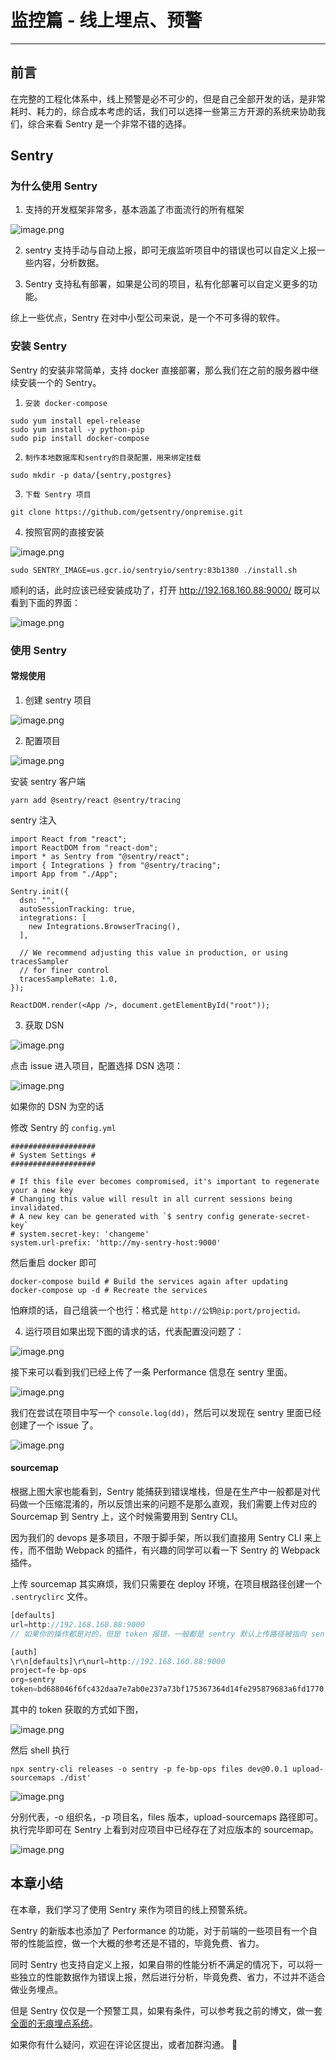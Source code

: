 
# 监控篇 - 线上埋点、预警
---

## 前言

在完整的工程化体系中，线上预警是必不可少的，但是自己全部开发的话，是非常耗时、耗力的，综合成本考虑的话，我们可以选择一些第三方开源的系统来协助我们，综合来看 Sentry 是一个非常不错的选择。

## Sentry

### 为什么使用 Sentry

1.  支持的开发框架非常多，基本涵盖了市面流行的所有框架

![image.png](https://p3-juejin.byteimg.com/tos-cn-i-k3u1fbpfcp/4858bfc364df4d74956a65734e98b6e6~tplv-k3u1fbpfcp-watermark.image?)

2.  sentry 支持手动与自动上报，即可无痕监听项目中的错误也可以自定义上报一些内容，分析数据。

3.  Sentry 支持私有部署，如果是公司的项目，私有化部署可以自定义更多的功能。

综上一些优点，Sentry 在对中小型公司来说，是一个不可多得的软件。

### 安装 Sentry

Sentry 的安装非常简单，支持 docker 直接部署，那么我们在之前的服务器中继续安装一个的 Sentry。

 1.     安装 docker-compose

```
sudo yum install epel-release
sudo yum install -y python-pip
sudo pip install docker-compose
```

 2.     制作本地数据库和sentry的目录配置，用来绑定挂载

```
sudo mkdir -p data/{sentry,postgres}
```

 3.     下载 Sentry 项目

```
git clone https://github.com/getsentry/onpremise.git
```

4.  按照官网的直接安装

![image.png](https://p9-juejin.byteimg.com/tos-cn-i-k3u1fbpfcp/746cf97ee9e243d5ab1dd6286a6ee052~tplv-k3u1fbpfcp-watermark.image?)

```
sudo SENTRY_IMAGE=us.gcr.io/sentryio/sentry:83b1380 ./install.sh
```

顺利的话，此时应该已经安装成功了，打开 <http://192.168.160.88:9000/> 既可以看到下面的界面：

![image.png](https://p9-juejin.byteimg.com/tos-cn-i-k3u1fbpfcp/439e40f4246e43fc86af62b4141b810d~tplv-k3u1fbpfcp-watermark.image?)

### 使用 Sentry

#### 常规使用

1.  创建 sentry 项目

![image.png](https://p1-juejin.byteimg.com/tos-cn-i-k3u1fbpfcp/13355659608c41e78b299fae4abfaf02~tplv-k3u1fbpfcp-watermark.image?)

2.  配置项目

![image.png](https://p3-juejin.byteimg.com/tos-cn-i-k3u1fbpfcp/c9289707bfae45bea41281d52c57b006~tplv-k3u1fbpfcp-watermark.image?)

安装 sentry 客户端

```
yarn add @sentry/react @sentry/tracing
```

sentry 注入

```
import React from "react";
import ReactDOM from "react-dom";
import * as Sentry from "@sentry/react";
import { Integrations } from "@sentry/tracing";
import App from "./App";

Sentry.init({
  dsn: "",
  autoSessionTracking: true,
  integrations: [
    new Integrations.BrowserTracing(),
  ],

  // We recommend adjusting this value in production, or using tracesSampler
  // for finer control
  tracesSampleRate: 1.0,
});

ReactDOM.render(<App />, document.getElementById("root"));
```

3.  获取 DSN

![image.png](https://p3-juejin.byteimg.com/tos-cn-i-k3u1fbpfcp/b7f739ebb4bd4677a86c46745b5d7fb0~tplv-k3u1fbpfcp-watermark.image?)

点击 issue 进入项目，配置选择 DSN 选项：

![image.png](https://p6-juejin.byteimg.com/tos-cn-i-k3u1fbpfcp/e172d15ef10e4b9eb0caa3d0e55769e8~tplv-k3u1fbpfcp-watermark.image?)

如果你的 DSN 为空的话

修改 Sentry 的 `config.yml`

```
###################
# System Settings #
###################

# If this file ever becomes compromised, it's important to regenerate your a new key
# Changing this value will result in all current sessions being invalidated.
# A new key can be generated with `$ sentry config generate-secret-key`
# system.secret-key: 'changeme'
system.url-prefix: 'http://my-sentry-host:9000'
```

然后重启 docker 即可

```
docker-compose build # Build the services again after updating
docker-compose up -d # Recreate the services
```

怕麻烦的话，自己组装一个也行：格式是 `http://公钥@ip:port/projectid。`

4.  运行项目如果出现下图的请求的话，代表配置没问题了：

![image.png](https://p1-juejin.byteimg.com/tos-cn-i-k3u1fbpfcp/0cbbfba7f39549f0b6e45e3c7a4366b8~tplv-k3u1fbpfcp-watermark.image?)

接下来可以看到我们已经上传了一条 Performance 信息在 sentry 里面。

![image.png](https://p3-juejin.byteimg.com/tos-cn-i-k3u1fbpfcp/60beb5f6dafc4c7f9987e8000d348848~tplv-k3u1fbpfcp-watermark.image?)

我们在尝试在项目中写一个 `console.log(dd)`，然后可以发现在 sentry 里面已经创建了一个 issue 了。

![image.png](https://p1-juejin.byteimg.com/tos-cn-i-k3u1fbpfcp/67beb071d1a74c229d5653a2a14e4afa~tplv-k3u1fbpfcp-watermark.image?)

#### sourcemap

根据上图大家也能看到，Sentry 能捕获到错误堆栈，但是在生产中一般都是对代码做一个压缩混淆的，所以反馈出来的问题不是那么直观，我们需要上传对应的 Sourcemap 到 Sentry 上，这个时候需要用到 Sentry CLI。

因为我们的 devops 是多项目，不限于脚手架，所以我们直接用 Sentry CLI 来上传，而不借助 Webpack 的插件，有兴趣的同学可以看一下 Sentry 的 Webpack 插件。

上传 sourcemap 其实麻烦，我们只需要在 deploy 环境，在项目根路径创建一个 `.sentryclirc` 文件。

```js
[defaults]
url=http://192.168.160.88:9000 
// 如果你的操作都是对的，但是 token 报错，一般都是 sentry 默认上传路径被指向 sentry.io，需要添加这个强制指向本地的 sentry 地址。

[auth]
​\r\n[defaults]\r\nurl=http://192.168.160.88:9000
project=fe-bp-ops
org=sentry
token=bd688046f6fc432daa7e7ab0e237a73bf175367364d14fe295879683a6fd1770
```

其中的 token 获取的方式如下图，

![image.png](https://p1-juejin.byteimg.com/tos-cn-i-k3u1fbpfcp/50841e10db4a4eb582d7011b273b4361~tplv-k3u1fbpfcp-watermark.image?)

然后 shell 执行

```shell
npx sentry-cli releases -o sentry -p fe-bp-ops files dev@0.0.1 upload-sourcemaps ./dist'
```

![image.png](https://p1-juejin.byteimg.com/tos-cn-i-k3u1fbpfcp/7bb77cbcf5b940138c7f0665942f46fc~tplv-k3u1fbpfcp-watermark.image?)

分别代表，-o 组织名，-p 项目名，files 版本，upload-sourcemaps 路径即可。执行完毕即可在 Sentry 上看到对应项目中已经存在了对应版本的 sourcemap。

![image.png](https://p9-juejin.byteimg.com/tos-cn-i-k3u1fbpfcp/39535c70c8454e82affbcac475c84b02~tplv-k3u1fbpfcp-watermark.image?)

## 本章小结

在本章，我们学习了使用 Sentry 来作为项目的线上预警系统。

Sentry 的新版本也添加了 Performance 的功能，对于前端的一些项目有一个自带的性能监控，做一个大概的参考还是不错的，毕竟免费、省力。

同时 Sentry 也支持自定义上报，如果自带的性能分析不满足的情况下，可以将一些独立的性能数据作为错误上报，然后进行分析，毕竟免费、省力，不过并不适合做业务埋点。

但是 Sentry 仅仅是一个预警工具，如果有条件，可以参考我之前的博文，做一套[全面的无痕埋点系统](https://juejin.cn/post/6872398266642726926)。

如果你有什么疑问，欢迎在评论区提出，或者加群沟通。 👏
    